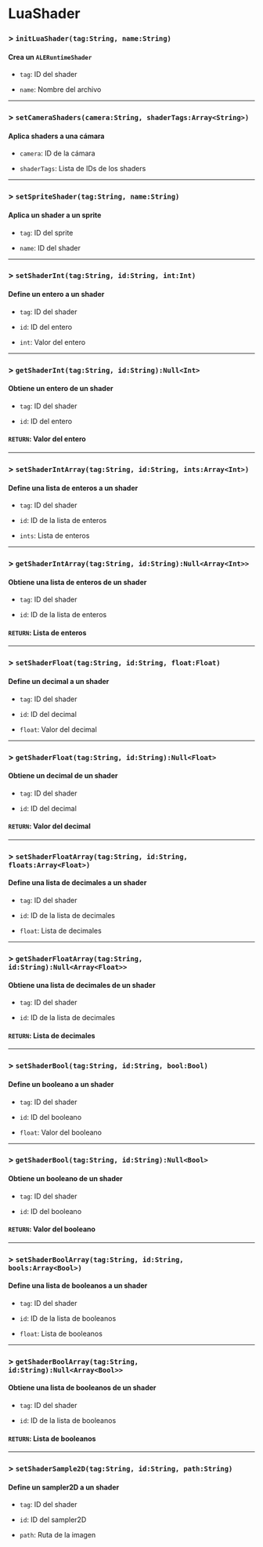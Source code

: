 # LuaShader

### > `initLuaShader(tag:String, name:String)`

#### Crea un `ALERuntimeShader` 

- `tag`: ID del shader 

- `name`: Nombre del archivo 

---

### > `setCameraShaders(camera:String, shaderTags:Array<String>)`

#### Aplica shaders a una cámara 

- `camera`: ID de la cámara 

- `shaderTags`: Lista de IDs de los shaders 

---

### > `setSpriteShader(tag:String, name:String)`

#### Aplica un shader a un sprite 

- `tag`: ID del sprite 

- `name`: ID del shader 

---

### > `setShaderInt(tag:String, id:String, int:Int)`

#### Define un entero a un shader 

- `tag`: ID del shader 

- `id`: ID del entero 

- `int`: Valor del entero 

---

### > `getShaderInt(tag:String, id:String):Null<Int>`

#### Obtiene un entero de un shader 

- `tag`: ID del shader 

- `id`: ID del entero 

#### `RETURN`: Valor del entero 

---

### > `setShaderIntArray(tag:String, id:String, ints:Array<Int>)`

#### Define una lista de enteros a un shader 

- `tag`: ID del shader 

- `id`: ID de la lista de enteros 

- `ints`: Lista de enteros 

---

### > `getShaderIntArray(tag:String, id:String):Null<Array<Int>>`

#### Obtiene una lista de enteros de un shader 

- `tag`: ID del shader 

- `id`: ID de la lista de enteros 

#### `RETURN`: Lista de enteros 

---

### > `setShaderFloat(tag:String, id:String, float:Float)`

#### Define un decimal a un shader 

- `tag`: ID del shader 

- `id`: ID del decimal 

- `float`: Valor del decimal 

---

### > `getShaderFloat(tag:String, id:String):Null<Float>`

#### Obtiene un decimal de un shader 

- `tag`: ID del shader 

- `id`: ID del decimal 

#### `RETURN`: Valor del decimal 

---

### > `setShaderFloatArray(tag:String, id:String, floats:Array<Float>)`

#### Define una lista de decimales a un shader 

- `tag`: ID del shader 

- `id`: ID de la lista de decimales 

- `float`: Lista de decimales 

---

### > `getShaderFloatArray(tag:String, id:String):Null<Array<Float>>`

#### Obtiene una lista de decimales de un shader 

- `tag`: ID del shader 

- `id`: ID de la lista de decimales 

#### `RETURN`: Lista de decimales 

---

### > `setShaderBool(tag:String, id:String, bool:Bool)`

#### Define un booleano a un shader 

- `tag`: ID del shader 

- `id`: ID del booleano 

- `float`: Valor del booleano 

---

### > `getShaderBool(tag:String, id:String):Null<Bool>`

#### Obtiene un booleano de un shader 

- `tag`: ID del shader 

- `id`: ID del booleano 

#### `RETURN`: Valor del booleano 

---

### > `setShaderBoolArray(tag:String, id:String, bools:Array<Bool>)`

#### Define una lista de booleanos a un shader 

- `tag`: ID del shader 

- `id`: ID de la lista de booleanos 

- `float`: Lista de booleanos 

---

### > `getShaderBoolArray(tag:String, id:String):Null<Array<Bool>>`

#### Obtiene una lista de booleanos de un shader 

- `tag`: ID del shader 

- `id`: ID de la lista de booleanos 

#### `RETURN`: Lista de booleanos 

---

### > `setShaderSample2D(tag:String, id:String, path:String)`

#### Define un sampler2D a un shader 

- `tag`: ID del shader 

- `id`: ID del sampler2D 

- `path`: Ruta de la imagen 

